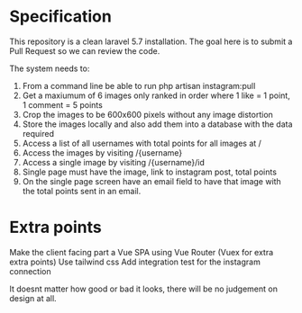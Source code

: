 # Specification

This repository is a clean laravel 5.7 installation. The goal here is to submit a Pull Request so we can review the code.

The system needs to:

1. From a command line be able to run php artisan instagram:pull <username>
2. Get a maxiumum of 6 images only ranked in order where 1 like = 1 point, 1 comment = 5 points
3. Crop the images to be 600x600 pixels without any image distortion
4. Store the images locally and also add them into a database with the data required
5. Access a list of all usernames with total points for all images at /
6. Access the images by visiting /{username}
7. Access a single image by visiting /{username}/id
8. Single page must have the image, link to instagram post, total points
9. On the single page screen have an email field to have that image with the total points sent in an email.

# Extra points 
Make the client facing part a Vue SPA using Vue Router (Vuex for extra extra points)
Use tailwind css
Add integration test for the instagram connection

It doesnt matter how good or bad it looks, there will be no judgement on design at all.
